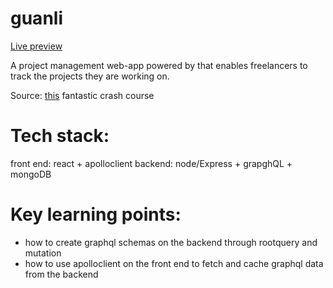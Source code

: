 # guanli
<a href="https://guanli-app.herokuapp.com/">Live preview</a>

A project management web-app powered by that enables freelancers to track the projects they are working on.

Source: <a href="https://www.youtube.com/watch?v=BcLNfwF04Kw">this</a> fantastic crash course
# Tech stack:
front end: react + apolloclient
backend: node/Express + grapghQL + mongoDB

# Key learning points:
- how to create graphql schemas on the backend through rootquery and mutation
- how to use apolloclient on the front end to fetch and cache graphql data from the backend
